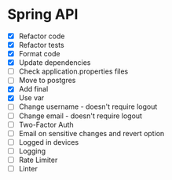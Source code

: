 # Spring API
- [x] Refactor code
- [x] Refactor tests
- [x] Format code
- [x] Update dependencies
- [ ] Check application.properties files
- [ ] Move to postgres
- [x] Add final
- [x] Use var
- [ ] Change username - doesn't require logout
- [ ] Change email - doesn't require logout
- [ ] Two-Factor Auth
- [ ] Email on sensitive changes and revert option
- [ ] Logged in devices
- [ ] Logging
- [ ] Rate Limiter
- [ ] Linter
